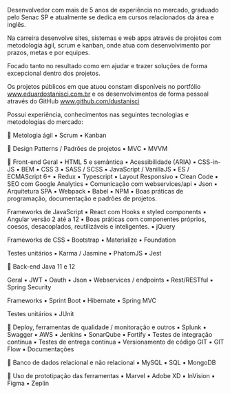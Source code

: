 Desenvolvedor com mais de 5 anos de experiência no mercado, graduado pelo Senac SP e atualmente se dedica em cursos relacionados da área e inglês.

Na carreira desenvolve sites, sistemas e web apps através de projetos com metodologia ágil, scrum e kanban, onde atua com desenvolvimento por prazos, metas e por equipes.

Focado tanto no resultado como em ajudar e trazer soluções de forma excepcional dentro dos projetos.

Os projetos públicos em que atuou constam disponíveis no portfólio www.eduardostanisci.com.br e os desenvolvimentos de forma pessoal através do GitHub www.github.com/dustanisci

Possui experiência, conhecimentos nas seguintes tecnologias e metodologias do mercado:

🔶 Metologia ágil
▪️ Scrum
▪️ Kanban

🔶 Design Patterns / Padrões de projetos
▪️ MVC
▪️ MVVM

🔶 Front-end
Geral
▪️ HTML 5 e semântica
▪️ Acessibilidade (ARIA) 
▪️ CSS-in-JS
▪️ BEM
▪️ CSS 3
▪️ SASS / SCSS
▪️ JavaScript / VanillaJS
▪️ ES / ECMAScript 6+
▪️ Redux
▪️ Typescript
▪️ Layout Responsivo
▪️ Clean Code
▪️ SEO com Google Analytics
▪️ Comunicação com webservices/api
▪️ Json
▪️ Arquitetura SPA
▪️ Webpack
▪️ Babel
▪️ NPM
▪️ Boas práticas de programação, documentação e padrões de projetos.

Frameworks de JavaScript
▪️ React com Hooks e styled components
▪️ Angular versão 2 até a 12
▪️ Boas práticas com componentes próprios, coesos, desacoplados, reutilizáveis e inteligentes.
▪️ jQuery

Frameworks de CSS
▪️ Bootstrap
▪️ Materialize
▪️ Foundation

Testes unitários
▪️ Karma / Jasmine
▪️ PhatomJS
▪️ Jest

🔶 Back-end
Java 11 e 12

Geral
▪️ JWT
▪️ Oauth
▪️ Json
▪️ Webservices / endpoints
▪️ Rest/RESTful
▪️ Spring Security

Frameworks
▪️ Sprint Boot
▪️ Hibernate
▪️ Spring MVC

Testes unitários
▪️ JUnit

🔶 Deploy, ferramentas de qualidade / monitoração e outros
▪️ Splunk
▪️ Swagger
▪️ AWS
▪️ Jenkins
▪️ SonarQube
▪️ Fortify
▪️ Testes de integração contínua
▪️ Testes de entrega contínua
▪️ Versionamento de código GIT
▪️ GIT Flow
▪️ Documentações

🔶 Banco de dados relacional e não relacional
▪️ MySQL
▪️ SQL
▪️ MongoDB

🔶 Uso de prototipação das ferramentas
▪️ Marvel
▪️ Adobe XD
▪️ InVision
▪️ Figma
▪️ Zeplin

